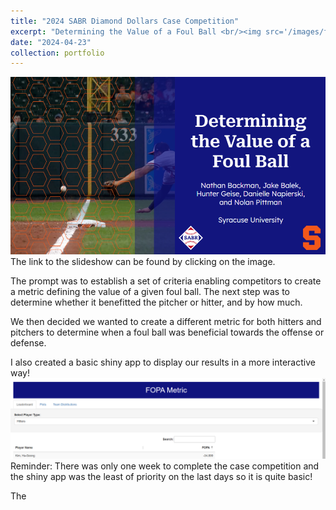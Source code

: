 ```yaml
---
title: "2024 SABR Diamond Dollars Case Competition"
excerpt: "Determining the Value of a Foul Ball <br/><img src='/images/foulBall.jpg'>"
date: "2024-04-23"
collection: portfolio
---
```


[![SABR project slide show](/images/DiamondDollarsCaseCompSlide.png)](/files/DiamondDollarsCaseCompSlides.pdf)
The link to the slideshow can be found by clicking on the image. 

The prompt was to establish a set of criteria enabling competitors to create a metric defining the value of a given foul ball. The next step was to determine whether it benefitted the pitcher or hitter, and by how much.

We then decided we wanted to create a different metric for both hitters and pitchers to determine when a foul ball was beneficial towards the offense or defense. 

I also created a basic shiny app to display our results in a more interactive way!
[<img src="/images/BasicShinyApp.png" alt="Homescreen of Shiny App">](https://jjbalek.shinyapps.io/Case_Comp_Shiny_App/)
Reminder: There was only one week to complete the case competition and the shiny app was the least of priority on the last days so it is quite basic!

The
